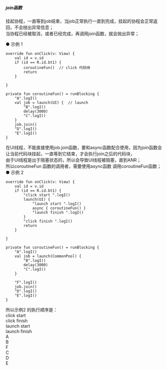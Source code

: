 ##### join函数  

挂起协程，一直等到job结束，当job正常执行一直到完成，挂起的协程会正常返回，不会抛出异常信息；  
当协程已经被取消，或者已经完成，再调用join函数，就会抛出异常；  

● 示例 1  
```
override fun onClick(v: View) {
    val id = v.id
    if (id == R.id.bt1) {
        coroutineFun()  // click 代码块
        return
    }

}

private fun coroutineFun() = runBlocking {
    "A".logI()
    val job = launch(UI) {  // launch
        "B".logI()
        delay(3000)
        "C".logI()
    }
    job.join()
    "D".logI()
    "E".logI()
}
```
在UI线程，不能直接使用job.join函数，要和async函数配合使用，因为join函数会让当前代码块挂起，一直等到它结束，才会执行join之后的代码块，  
由于UI线程是出于阻塞状态的，所以会导致UI线程被阻塞，直到ANR；  
所以coroutineFun 函数的调用者，需要使用async函数 调用coroutineFun函数；  
● 示例 2  
```
override fun onClick(v: View) {
    val id = v.id
    if (id == R.id.bt1) {
        "click start ".logI()
        launch(UI) {
            "launch start ".logI()
            async { coroutineFun() }
            "launch finish ".logI()
        }
        "click finish ".logI()
        return
    }

}

private fun coroutineFun() = runBlocking {
    "A".logI()
    val job = launch(CommonPool) {
        "B".logI()
        delay(3000)
        "C".logI()
    }

    "F".logI()
    job.join()
    "D".logI()
    "E".logI()
}
```

所以示例2 的执行顺序是：  
click start   
click finish   
launch start   
launch finish   
A  
B  
F  
C  
D  
E  


